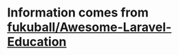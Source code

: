 # Information comes from [fukuball/Awesome-Laravel-Education](https://github.com/fukuball/Awesome-Laravel-Education)

